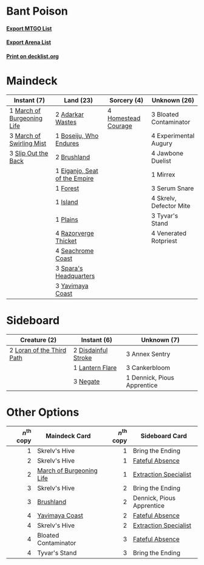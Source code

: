 # Bant Poison

#### [Export MTGO List](../collection/Bant%20Poison/Bant%20Poison.txt)
#### [Export Arena List](../collection/Bant%20Poison/Bant%20Poison_arena.txt)
#### [Print on decklist.org](http://decklist.org/?deckmain=2%09Adarkar%20Wastes%0A3%09Bloated%20Contaminator%0A1%09Boseiju,%20Who%20Endures%0A2%09Brushland%0A1%09Eiganjo,%20Seat%20of%20the%20Empire%0A4%09Experimental%20Augury%0A1%09Forest%0A4%09Homestead%20Courage%0A1%09Island%0A4%09Jawbone%20Duelist%0A1%09March%20of%20Burgeoning%20Life%0A3%09March%20of%20Swirling%20Mist%0A1%09Mirrex%0A1%09Plains%0A4%09Razorverge%20Thicket%0A4%09Seachrome%20Coast%0A3%09Serum%20Snare%0A4%09Skrelv,%20Defector%20Mite%0A3%09Slip%20Out%20the%20Back%0A3%09Spara's%20Headquarters%0A3%09Tyvar's%20Stand%0A4%09Venerated%20Rotpriest%0A3%09Yavimaya%20Coast&deckside=3%09Annex%20Sentry%0A3%09Cankerbloom%0A1%09Dennick,%20Pious%20Apprentice%0A2%09Disdainful%20Stroke%0A1%09Lantern%20Flare%0A2%09Loran%20of%20the%20Third%20Path%0A3%09Negate)
# Maindeck

|                                             Instant (7)                                             |                                               Land (23)                                                |                                         Sorcery (4)                                          |     Unknown (26)      |
|-----------------------------------------------------------------------------------------------------|--------------------------------------------------------------------------------------------------------|----------------------------------------------------------------------------------------------|-----------------------|
|1 [March of Burgeoning Life](http://gatherer.wizards.com/Pages/Card/Details.aspx?multiverseid=548510)|2 [Adarkar Wastes](http://gatherer.wizards.com/Pages/Card/Details.aspx?multiverseid=129458)             |4 [Homestead Courage](http://gatherer.wizards.com/Pages/Card/Details.aspx?multiverseid=534780)|3 Bloated Contaminator |
|3 [March of Swirling Mist](http://gatherer.wizards.com/Pages/Card/Details.aspx?multiverseid=548358)  |1 [Boseiju, Who Endures](http://gatherer.wizards.com/Pages/Card/Details.aspx?multiverseid=548579)       |                                                                                              |4 Experimental Augury  |
|3 [Slip Out the Back](http://gatherer.wizards.com/Pages/Card/Details.aspx?multiverseid=555263)       |2 [Brushland](http://gatherer.wizards.com/Pages/Card/Details.aspx?multiverseid=129496)                  |                                                                                              |4 Jawbone Duelist      |
|                                                                                                     |1 [Eiganjo, Seat of the Empire](http://gatherer.wizards.com/Pages/Card/Details.aspx?multiverseid=548581)|                                                                                              |1 Mirrex               |
|                                                                                                     |1 [Forest](http://gatherer.wizards.com/Pages/Card/Details.aspx?multiverseid=439860)                     |                                                                                              |3 Serum Snare          |
|                                                                                                     |1 [Island](http://gatherer.wizards.com/Pages/Card/Details.aspx?multiverseid=439857)                     |                                                                                              |4 Skrelv, Defector Mite|
|                                                                                                     |1 [Plains](http://gatherer.wizards.com/Pages/Card/Details.aspx?multiverseid=439856)                     |                                                                                              |3 Tyvar's Stand        |
|                                                                                                     |4 [Razorverge Thicket](http://gatherer.wizards.com/Pages/Card/Details.aspx?multiverseid=209407)         |                                                                                              |4 Venerated Rotpriest  |
|                                                                                                     |4 [Seachrome Coast](http://gatherer.wizards.com/Pages/Card/Details.aspx?multiverseid=209399)            |                                                                                              |                       |
|                                                                                                     |3 [Spara's Headquarters](http://gatherer.wizards.com/Pages/Card/Details.aspx?multiverseid=555458)       |                                                                                              |                       |
|                                                                                                     |3 [Yavimaya Coast](http://gatherer.wizards.com/Pages/Card/Details.aspx?multiverseid=129810)             |                                                                                              |                       |


# Sideboard

|                                            Creature (2)                                            |                                         Instant (6)                                          |        Unknown (7)        |
|----------------------------------------------------------------------------------------------------|----------------------------------------------------------------------------------------------|---------------------------|
|2 [Loran of the Third Path](http://gatherer.wizards.com/Pages/Card/Details.aspx?multiverseid=583597)|2 [Disdainful Stroke](http://gatherer.wizards.com/Pages/Card/Details.aspx?multiverseid=420705)|3 Annex Sentry             |
|                                                                                                    |1 [Lantern Flare](http://gatherer.wizards.com/Pages/Card/Details.aspx?multiverseid=540855)    |3 Cankerbloom              |
|                                                                                                    |3 [Negate](http://gatherer.wizards.com/Pages/Card/Details.aspx?multiverseid=423707)           |1 Dennick, Pious Apprentice|


# Other Options

|*n*<sup>th</sup> copy|                                           Maindeck Card                                           |*n*<sup>th</sup> copy|                                         Sideboard Card                                         |
|--------------------:|---------------------------------------------------------------------------------------------------|--------------------:|------------------------------------------------------------------------------------------------|
|                    1|Skrelv's Hive                                                                                      |                    1|Bring the Ending                                                                                |
|                    2|Skrelv's Hive                                                                                      |                    1|[Fateful Absence](http://gatherer.wizards.com/Pages/Card/Details.aspx?multiverseid=534774)      |
|                    2|[March of Burgeoning Life](http://gatherer.wizards.com/Pages/Card/Details.aspx?multiverseid=548510)|                    1|[Extraction Specialist](http://gatherer.wizards.com/Pages/Card/Details.aspx?multiverseid=555213)|
|                    3|Skrelv's Hive                                                                                      |                    2|Bring the Ending                                                                                |
|                    3|[Brushland](http://gatherer.wizards.com/Pages/Card/Details.aspx?multiverseid=129496)               |                    2|Dennick, Pious Apprentice                                                                       |
|                    4|[Yavimaya Coast](http://gatherer.wizards.com/Pages/Card/Details.aspx?multiverseid=129810)          |                    2|[Fateful Absence](http://gatherer.wizards.com/Pages/Card/Details.aspx?multiverseid=534774)      |
|                    4|Skrelv's Hive                                                                                      |                    2|[Extraction Specialist](http://gatherer.wizards.com/Pages/Card/Details.aspx?multiverseid=555213)|
|                    4|Bloated Contaminator                                                                               |                    3|[Fateful Absence](http://gatherer.wizards.com/Pages/Card/Details.aspx?multiverseid=534774)      |
|                    4|Tyvar's Stand                                                                                      |                    3|Bring the Ending                                                                                |


